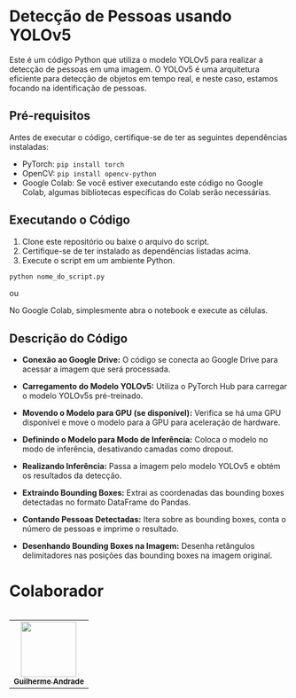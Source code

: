 # Detecção de Pessoas usando YOLOv5

Este é um código Python que utiliza o modelo YOLOv5 para realizar a detecção de pessoas em uma imagem. O YOLOv5 é uma arquitetura eficiente para detecção de objetos em tempo real, e neste caso, estamos focando na identificação de pessoas.

## Pré-requisitos

Antes de executar o código, certifique-se de ter as seguintes dependências instaladas:

- PyTorch: `pip install torch`
- OpenCV: `pip install opencv-python`
- Google Colab: Se você estiver executando este código no Google Colab, algumas bibliotecas específicas do Colab serão necessárias.

## Executando o Código

1. Clone este repositório ou baixe o arquivo do script.
2. Certifique-se de ter instalado as dependências listadas acima.
3. Execute o script em um ambiente Python.

```bash
python nome_do_script.py
```

ou

No Google Colab, simplesmente abra o notebook e execute as células.

## Descrição do Código

- **Conexão ao Google Drive:** O código se conecta ao Google Drive para acessar a imagem que será processada.

- **Carregamento do Modelo YOLOv5:** Utiliza o PyTorch Hub para carregar o modelo YOLOv5s pré-treinado.

- **Movendo o Modelo para GPU (se disponível):** Verifica se há uma GPU disponível e move o modelo para a GPU para aceleração de hardware.

- **Definindo o Modelo para Modo de Inferência:** Coloca o modelo no modo de inferência, desativando camadas como dropout.

- **Realizando Inferência:** Passa a imagem pelo modelo YOLOv5 e obtém os resultados da detecção.

- **Extraindo Bounding Boxes:** Extrai as coordenadas das bounding boxes detectadas no formato DataFrame do Pandas.

- **Contando Pessoas Detectadas:** Itera sobre as bounding boxes, conta o número de pessoas e imprime o resultado.

- **Desenhando Bounding Boxes na Imagem:** Desenha retângulos delimitadores nas posições das bounding boxes na imagem original.

# Colaborador 
<table>
<table>
  <tr>
    <td align="center"><a href="https://github.com/guiaech"><img src="https://avatars.githubusercontent.com/u/83043492?v=4" width="100px;" alt=""/><br /><sub><b>Guilherme Andrade</b></sub></a></td>
  </tr>
</table>

